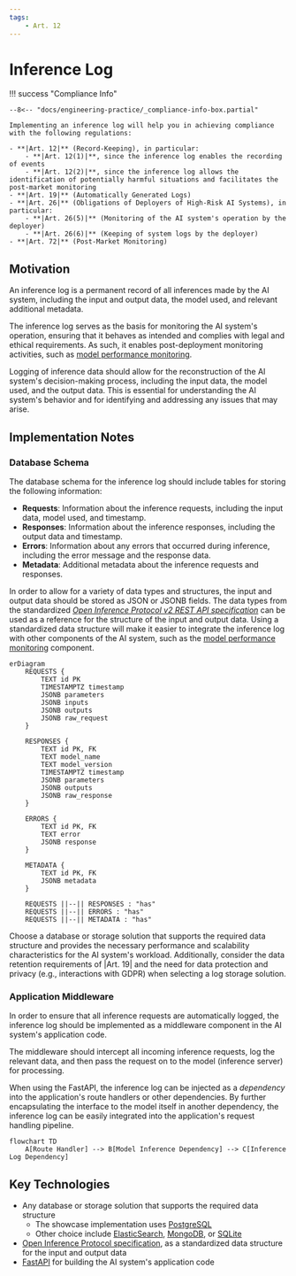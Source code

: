```yaml
---
tags:
    - Art. 12
---
```


# Inference Log

!!! success "Compliance Info"

    --8<-- "docs/engineering-practice/_compliance-info-box.partial"

    Implementing an inference log will help you in achieving compliance with the following regulations:

    - **|Art. 12|** (Record-Keeping), in particular:
        - **|Art. 12(1)|**, since the inference log enables the recording of events
        - **|Art. 12(2)|**, since the inference log allows the identification of potentially harmful situations and facilitates the post-market monitoring
    - **|Art. 19|** (Automatically Generated Logs)
    - **|Art. 26|** (Obligations of Deployers of High-Risk AI Systems), in particular:
        - **|Art. 26(5)|** (Monitoring of the AI system's operation by the deployer)
        - **|Art. 26(6)|** (Keeping of system logs by the deployer)
    - **|Art. 72|** (Post-Market Monitoring)

## Motivation

An inference log is a permanent record of all inferences made by the AI system, including the input and output data, the model used, and relevant additional metadata.

The inference log serves as the basis for monitoring the AI system's operation, ensuring that it behaves as intended and complies with legal and ethical requirements.
As such, it enables post-deployment monitoring activities, such as [model performance monitoring](model-monitoring.md).

Logging of inference data should allow for the reconstruction of the AI system's decision-making process, including the input data, the model used, and the output data.
This is essential for understanding the AI system's behavior and for identifying and addressing any issues that may arise.

## Implementation Notes

### Database Schema

The database schema for the inference log should include tables for storing the following information:

-   **Requests**: Information about the inference requests, including the input data, model used, and timestamp.
-   **Responses**: Information about the inference responses, including the output data and timestamp.
-   **Errors**: Information about any errors that occurred during inference, including the error message and the response data.
-   **Metadata**: Additional metadata about the inference requests and responses.

In order to allow for a variety of data types and structures, the input and output data should be stored as JSON or JSONB fields.
The data types from the standardized [_Open Inference Protocol v2 REST API specification_](https://github.com/kserve/open-inference-protocol/blob/main/specification/protocol/inference_rest.md) can be used as a reference for the structure of the input and output data.
Using a standardized data structure will make it easier to integrate the inference log with other components of the AI system, such as the [model performance monitoring](model-monitoring.md) component.

```mermaid
erDiagram
    REQUESTS {
        TEXT id PK
        TIMESTAMPTZ timestamp
        JSONB parameters
        JSONB inputs
        JSONB outputs
        JSONB raw_request
    }

    RESPONSES {
        TEXT id PK, FK
        TEXT model_name
        TEXT model_version
        TIMESTAMPTZ timestamp
        JSONB parameters
        JSONB outputs
        JSONB raw_response
    }

    ERRORS {
        TEXT id PK, FK
        TEXT error
        JSONB response
    }

    METADATA {
        TEXT id PK, FK
        JSONB metadata
    }

    REQUESTS ||--|| RESPONSES : "has"
    REQUESTS ||--|| ERRORS : "has"
    REQUESTS ||--|| METADATA : "has"
```

Choose a database or storage solution that supports the required data structure and provides the necessary performance and scalability characteristics for the AI system's workload.
Additionally, consider the data retention requirements of |Art. 19| and the need for data protection and privacy (e.g., interactions with GDPR) when selecting a log storage solution.

### Application Middleware

In order to ensure that all inference requests are automatically logged, the inference log should be implemented as a middleware component in the AI system's application code.

The middleware should intercept all incoming inference requests, log the relevant data, and then pass the request on to the model (inference server) for processing.

When using the FastAPI, the inference log can be injected as a _dependency_ into the application's route handlers or other dependencies.
By further encapsulating the interface to the model itself in another dependency, the inference log can be easily integrated into the application's request handling pipeline.

```mermaid
flowchart TD
    A[Route Handler] --> B[Model Inference Dependency] --> C[Inference Log Dependency]
```

## Key Technologies

-   Any database or storage solution that supports the required data structure
    -   The showcase implementation uses [PostgreSQL](https://www.postgresql.org/)
    -   Other choice include [ElasticSearch](https://www.elastic.co/elasticsearch/), [MongoDB](https://www.mongodb.com/), or [SQLite](https://www.sqlite.org/index.html)
-   [Open Inference Protocol specification](https://github.com/kserve/open-inference-protocol/), as a standardized data structure for the input and output data
-   [FastAPI](https://fastapi.tiangolo.com/) for building the AI system's application code
